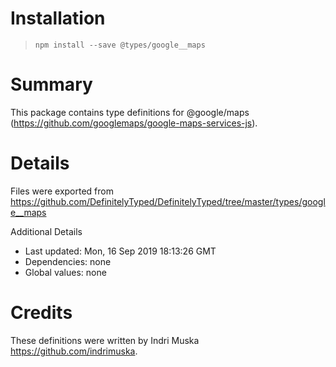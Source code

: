 # Installation
> `npm install --save @types/google__maps`

# Summary
This package contains type definitions for @google/maps (https://github.com/googlemaps/google-maps-services-js).

# Details
Files were exported from https://github.com/DefinitelyTyped/DefinitelyTyped/tree/master/types/google__maps

Additional Details
 * Last updated: Mon, 16 Sep 2019 18:13:26 GMT
 * Dependencies: none
 * Global values: none

# Credits
These definitions were written by Indri Muska <https://github.com/indrimuska>.
